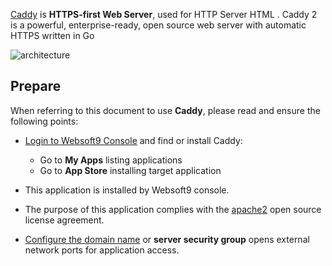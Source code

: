 [Caddy](https://caddyserver.com/) is **HTTPS-first Web  Server**, used for HTTP Server HTML . Caddy 2 is a powerful, enterprise-ready, open source web server with automatic HTTPS written in Go


![architecture](https://libs.websoft9.com/Websoft9/DocsPicture/zh/caddy/caddy-arch-websoft9.svg)


## Prepare

When referring to this document to use **Caddy**, please read and ensure the following points:

- [Login to Websoft9 Console](./login-console) and find or install Caddy:
  - Go to **My Apps** listing applications 
  - Go to **App Store** installing target application

- This application is installed by Websoft9 console.


- The purpose of this application complies with the [apache2](https://opensource.org/licenses/Apache-2.0) open source license agreement.


- [Configure the domain name](./domain-set) or **server security group** opens external network ports for application access.